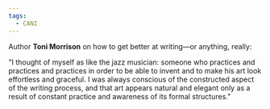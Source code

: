 ```yaml
---
tags:
  - CANI
---
```

Author **Toni Morrison** on how to get better at writing—or anything, really:

"I thought of myself as like the jazz musician: someone who practices and practices and practices in order to be able to invent and to make his art look effortless and graceful. I was always conscious of the constructed aspect of the writing process, and that art appears natural and elegant only as a result of constant practice and awareness of its formal structures."